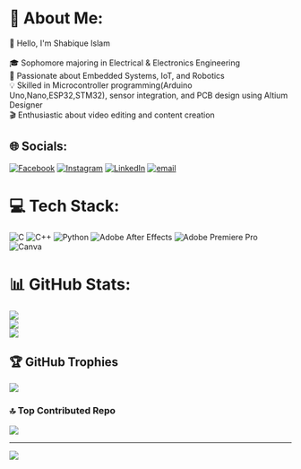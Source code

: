 # 💫 About Me:
👋 Hello, I'm Shabique Islam<br><br>🎓 Sophomore majoring in Electrical & Electronics Engineering<br>🔧 Passionate about Embedded Systems, IoT, and Robotics<br>💡 Skilled in Microcontroller programming(Arduino Uno,Nano,ESP32,STM32), sensor integration, and PCB design using Altium Designer<br>🎬 Enthusiastic about video editing and content creation


## 🌐 Socials:
[![Facebook](https://img.shields.io/badge/Facebook-%231877F2.svg?logo=Facebook&logoColor=white)](https://facebook.com/https://www.facebook.com/shabique.islam.33) [![Instagram](https://img.shields.io/badge/Instagram-%23E4405F.svg?logo=Instagram&logoColor=white)](https://instagram.com/https://www.instagram.com/shabidubido_) [![LinkedIn](https://img.shields.io/badge/LinkedIn-%230077B5.svg?logo=linkedin&logoColor=white)](https://linkedin.com/in/https://www.linkedin.com/in/shabique-islam-8b9b501b3/) [![email](https://img.shields.io/badge/Email-D14836?logo=gmail&logoColor=white)](mailto:shabique7@gmail.com) 

# 💻 Tech Stack:
![C](https://img.shields.io/badge/c-%2300599C.svg?style=plastic&logo=c&logoColor=white) ![C++](https://img.shields.io/badge/c++-%2300599C.svg?style=plastic&logo=c%2B%2B&logoColor=white) ![Python](https://img.shields.io/badge/python-3670A0?style=plastic&logo=python&logoColor=ffdd54) ![Adobe After Effects](https://img.shields.io/badge/Adobe%20After%20Effects-9999FF.svg?style=plastic&logo=Adobe%20After%20Effects&logoColor=white) ![Adobe Premiere Pro](https://img.shields.io/badge/Adobe%20Premiere%20Pro-9999FF.svg?style=plastic&logo=Adobe%20Premiere%20Pro&logoColor=white) ![Canva](https://img.shields.io/badge/Canva-%2300C4CC.svg?style=plastic&logo=Canva&logoColor=white)
# 📊 GitHub Stats:
![](https://github-readme-stats.vercel.app/api?username=shabique7&theme=github_dark&hide_border=false&include_all_commits=false&count_private=false)<br/>
![](https://nirzak-streak-stats.vercel.app/?user=shabique7&theme=github_dark&hide_border=false)<br/>
![](https://github-readme-stats.vercel.app/api/top-langs/?username=shabique7&theme=github_dark&hide_border=false&include_all_commits=false&count_private=false&layout=compact)

## 🏆 GitHub Trophies
![](https://github-profile-trophy.vercel.app/?username=shabique7&theme=radical&no-frame=false&no-bg=true&margin-w=4)

### 🔝 Top Contributed Repo
![](https://github-contributor-stats.vercel.app/api?username=shabique7&limit=5&theme=codeSTACKr&combine_all_yearly_contributions=true)

---
[![](https://visitcount.itsvg.in/api?id=shabique7&icon=0&color=0)](https://visitcount.itsvg.in)

<!-- Proudly created with GPRM ( https://gprm.itsvg.in ) -->
